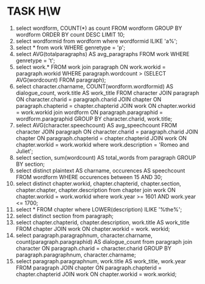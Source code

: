 # TASK H\W

1) select wordform, COUNT(*) as count FROM wordform GROUP BY wordform ORDER BY count DESC LIMIT 10;
2) select wordformid from wordform where wordformid ILIKE 'a%';
3) select * from work WHERE genretype = 'p';
4) select AVG(totalparagraphs) AS avg_paragraphs FROM work WHERE genretype = 't';
5) select work.* FROM work join paragraph ON work.workid = paragraph.workid WHERE paragraph.wordcount > (SELECT AVG(wordcount) 
FROM paragraph);
6) select character.charname, COUNT(wordform.wordformid) AS dialogue_count, work.title AS work_title
FROM character JOIN paragraph ON character.charid = paragraph.charid JOIN chapter ON paragraph.chapterid = chapter.chapterid
JOIN work ON chapter.workid = work.workid join wordform ON paragraph.paragraphid = wordform.paragraphid GROUP BY character.charid, work.title;
7) select AVG(character.speechcount) AS avg_speechcount FROM character JOIN paragraph ON character.charid = paragraph.charid
JOIN chapter ON paragraph.chapterid = chapter.chapterid JOIN work ON chapter.workid = work.workid where work.description = 
'Romeo and Juliet';
8) select section, sum(wordcount) AS total_words from paragraph GROUP BY section;
9) select distinct plaintext AS charname, occurences AS speechcount FROM wordform WHERE occurences between 15 AND 30;
10) select distinct chapter.workid, chapter.chapterid, chapter.section, chapter.chapter, chapter.description from chapter join 
work ON chapter.workid = work.workid where work.year >= 1601 AND work.year <= 1700;
11) select * FROM chapter where LOWER(description) ILIKE '%the%';
12) select distinct section from paragraph;
13) select chapter.chapterid, chapter.description, work.title AS work_title FROM chapter JOIN work ON chapter.workid = work.
workid;
14) select paragraph.paragraphnum, character.charname, count(paragraph.paragraphid) AS dialogue_count from paragraph join 
character ON paragraph.charid = character.charid GROUP BY paragraph.paragraphnum, character.charname;
15) select paragraph.paragraphnum, work.title AS work_title, work.year FROM paragraph JOIN chapter ON paragraph.chapterid = 
chapter.chapterid JOIN work ON chapter.workid = work.workid;


